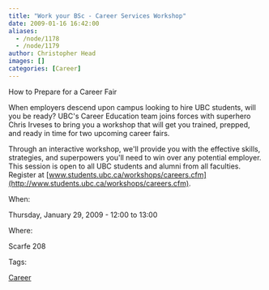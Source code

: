 ```yaml
---
title: "Work your BSc - Career Services Workshop"
date: 2009-01-16 16:42:00
aliases:
  - /node/1178
  - /node/1179
author: Christopher Head
images: []
categories: [Career]
---
```


How to Prepare for a Career Fair

When employers descend upon campus looking to hire UBC students, will you be ready? UBC's Career Education team joins forces with superhero Chris Irveses to bring you a workshop that will get you trained, prepped, and ready in time for two upcoming career fairs.

Through an interactive workshop, we'll provide you with the effective skills, strategies, and superpowers you'll need to win over any potential employer. This session is open to all UBC students and alumni from all faculties. \
Register at [www.students.ubc.ca/workshops/careers.cfm](http://www.students.ubc.ca/workshops/careers.cfm).

When: 

Thursday, January 29, 2009 - 12:00 to 13:00

Where: 

Scarfe 208

Tags: 

[Career](/career)
